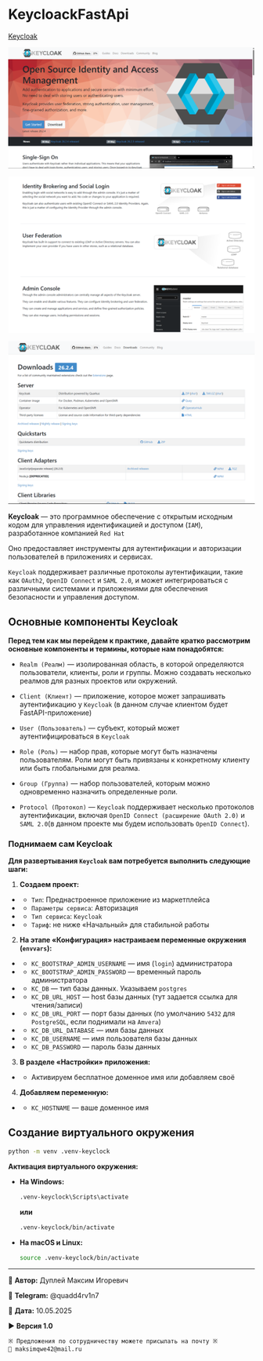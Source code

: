 # KeycloackFastApi

[Keycloak](https://www.keycloak.org/)

![picture_1.png](img/picture_1.png)

![picture_2.png](img/picture_2.png)

![picture_3.png](img/picture_3.png)

**Keycloak** — это программное обеспечение с открытым исходным кодом для управления идентификацией и доступом (`IAM`), разработанное компанией `Red Hat`

Оно предоставляет инструменты для аутентификации и авторизации пользователей в приложениях и сервисах.

`Keycloak` поддерживает различные протоколы аутентификации, такие как `OAuth2`, `OpenID Connect` и `SAML 2.0`, и может интегрироваться с различными системами и приложениями для обеспечения безопасности и управления доступом.

## Основные компоненты Keycloak

**Перед тем как мы перейдем к практике, давайте кратко рассмотрим основные компоненты и термины, которые нам понадобятся:**

- `Realm (Реалм)` — изолированная область, в которой определяются пользователи, клиенты, роли и группы. Можно создавать несколько реалмов для разных проектов или окружений.

- `Client (Клиент)` — приложение, которое может запрашивать аутентификацию у `Keycloak` (в данном случае клиентом будет FastAPI-приложение)

- `User (Пользователь)` — субъект, который может аутентифицироваться в `Keycloak`

- `Role (Роль)` — набор прав, которые могут быть назначены пользователям. Роли могут быть привязаны к конкретному клиенту или быть глобальными для реалма.

- `Group (Группа)` — набор пользователей, которым можно одновременно назначить определенные роли.

- `Protocol (Протокол)` — `Keycloak` поддерживает несколько протоколов аутентификации, включая `OpenID Connect (расширение OAuth 2.0)` и `SAML 2.0`(в данном проекте мы будем использовать `OpenID Connect`).

### Поднимаем сам Keycloak

**Для развертывания `Keycloak` вам потребуется выполнить следующие шаги:**

1. **Создаем проект:**

- - `Тип`: Преднастроенное приложение из маркетплейса
- - `Параметры сервиса`: Авторизация
- - `Тип сервиса`: `Keycloak`
- - `Тариф`: не ниже «Начальный» для стабильной работы

2. **На этапе «Конфигурация» настраиваем переменные окружения (`envvars`):**

- - `KC_BOOTSTRAP_ADMIN_USERNAME` — имя (`login`) администратора
- - `KC_BOOTSTRAP_ADMIN_PASSWORD` — временный пароль администратора
- - `KC_DB` — тип базы данных. Указываем `postgres`
- - `KC_DB_URL_HOST` — host базы данных (тут задается ссылка для чтения/записи)
- - `KC_DB_URL_PORT` — порт базы данных (по умолчанию `5432` для `PostgreSQL`, если поднимали на `Amvera`)
- - `KC_DB_URL_DATABASE` — имя базы данных
- - `KC_DB_USERNAME` — имя пользователя базы данных
- - `KC_DB_PASSWORD` — пароль базы данных

3. **В разделе «Настройки» приложения:**

- - Активируем бесплатное доменное имя или добавляем своё

4. **Добавляем переменную:**

- - `KC_HOSTNAME` — ваше доменное имя

## Создание виртуального окружения

```bash
python -m venv .venv-keyclock
```

**Активация виртуального окружения:**

- **На Windows:**
  
  ```bash
  .venv-keyclock\Scripts\activate
  ```
  
  **или**
  
  ```bash
  .venv-keyclock/bin/activate
  ```

- **На macOS и Linux:**

   ```bash
   source .venv-keyclock/bin/activate
   ```

---

💼 **Автор:** Дуплей Максим Игоревич

📲 **Telegram:** @quadd4rv1n7

📅 **Дата:** 10.05.2025

▶️ **Версия 1.0**

```textline
※ Предложения по сотрудничеству можете присылать на почту ※
📧 maksimqwe42@mail.ru
```
